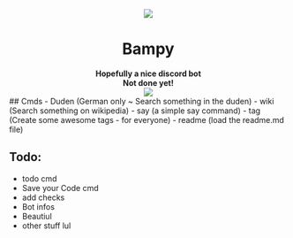 <div align=center>
    <a href="">
        <img src="https://cdn.discordapp.com/attachments/528334474895949840/544109119741755392/BampyIMG.png"</img>
    </a>
    <h1>Bampy</h1>
    <strong>Hopefully a nice discord bot</strong> </br>
    <strong>Not done yet!</strong> </br>
    <a href="https://www.codacy.com/app/Bmbus/Bampy?utm_source=github.com&amp;utm_medium=referral&amp;utm_content=Bmbus/Bampy&amp;utm_campaign=Badge_Grade"><img src="https://api.codacy.com/project/badge/Grade/6e253b65e6e34ae6bc4894722f4f46e7"/></a>
</div>
## Cmds
- Duden (German only ~ Search something in the duden)
- wiki (Search something on wikipedia)
- say (a simple say command)
- tag (Create some awesome tags - for everyone)
- readme (load the readme.md file)

## Todo:
- todo cmd
- Save your Code cmd
- add checks
- Bot infos
- Beautiul 
- other stuff lul
